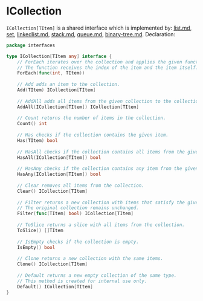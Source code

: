 # ICollection

`ICollection[TItem]` is a shared interface which is implemented by: [list.md](list.md "mention"), [set](set/ "mention"), [linkedlist.md](linkedlist.md "mention"), [stack.md](stack.md "mention"), [queue.md](queue.md "mention"), [binary-tree.md](binary-tree.md "mention"). Declaration:

```go
package interfaces

type ICollection[TItem any] interface {
	// ForEach iterates over the collection and applies the given function to each item.
	// The function receives the index of the item and the item itself.
	ForEach(func(int, TItem))
	
	// Add adds an item to the collection.
	Add(TItem) ICollection[TItem]
	
	// AddAll adds all items from the given collection to the collection.
	AddAll(ICollection[TItem]) ICollection[TItem]
	
	// Count returns the number of items in the collection.
	Count() int
	
	// Has checks if the collection contains the given item.
	Has(TItem) bool
	
	// HasAll checks if the collection contains all items from the given collection.
	HasAll(ICollection[TItem]) bool
	
	// HasAny checks if the collection contains any item from the given collection.
	HasAny(ICollection[TItem]) bool
	
	// Clear removes all items from the collection.
	Clear() ICollection[TItem]
	
	// Filter returns a new collection with items that satisfy the given function.
	// The original collection remains unchanged.
	Filter(func(TItem) bool) ICollection[TItem]
	
	// ToSlice returns a slice with all items from the collection.
	ToSlice() []TItem
	
	// IsEmpty checks if the collection is empty.
	IsEmpty() bool
	
	// Clone returns a new collection with the same items.
	Clone() ICollection[TItem]
	
	// Default returns a new empty collection of the same type.
	// This method is created for internal use only.
	Default() ICollection[TItem]
}
```

